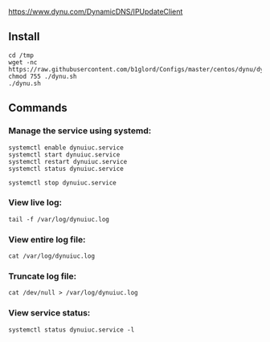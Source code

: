 https://www.dynu.com/DynamicDNS/IPUpdateClient
## Install
```
cd /tmp
wget -nc https://raw.githubusercontent.com/b1glord/Configs/master/centos/dynu/dynu.sh
chmod 755 ./dynu.sh
./dynu.sh
```

## Commands
### Manage the service using systemd:
```
systemctl enable dynuiuc.service
systemctl start dynuiuc.service
systemctl restart dynuiuc.service
systemctl status dynuiuc.service
```

```
systemctl stop dynuiuc.service
```
### View live log: 
```tail -f /var/log/dynuiuc.log```

### View entire log file: 
```cat /var/log/dynuiuc.log```

### Truncate log file: 
```cat /dev/null > /var/log/dynuiuc.log```

### View service status: 
```systemctl status dynuiuc.service -l```

